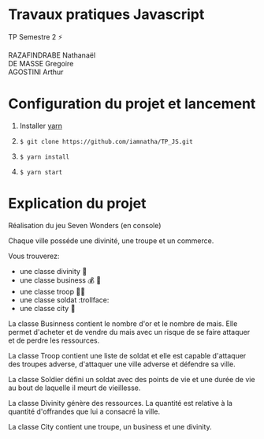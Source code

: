 # Travaux pratiques Javascript
TP Semestre 2 :zap:

RAZAFINDRABE Nathanaël   
DE MASSE Gregoire  
AGOSTINI Arthur

# Configuration du projet et lancement

1. Installer [yarn](https://yarnpkg.com/)

2. `$ git clone https://github.com/iamnatha/TP_JS.git`

3. `$ yarn install`

4. `$ yarn start`

# Explication du projet

Réalisation du jeu Seven Wonders (en console)

Chaque ville posséde une divinité, une troupe et un commerce.

Vous trouverez:  
- une classe divinity  :pray:  
- une classe business  :moneybag: :corn:  
- une classe troop     :guardsman:  
- une classe soldat    :trollface:  
- une classe city      :european_castle:  
    
La classe Businness contient le nombre d'or et le nombre de mais.
Elle permet d'acheter et de vendre du mais avec un risque de se faire attaquer et de perdre les ressources. 

La classe Troop contient une liste de soldat et elle est capable d'attaquer des troupes adverse, 
d'attaquer une ville adverse et défendre sa ville.

La classe Soldier défini un soldat avec des points de vie et une durée de vie au bout de laquelle il meurt de vieillesse. 

La classe Divinity génère des ressources. La quantité est relative à la quantité d'offrandes que lui a consacré la ville.


La classe City contient une troupe, un business et une divinity.


